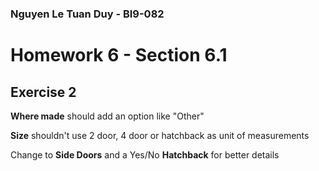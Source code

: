 ### Nguyen Le Tuan Duy - BI9-082

# Homework 6 - Section 6.1
## Exercise 2 

**Where made** should add an option like "Other"

**Size** shouldn't use 2 door, 4 door or hatchback as unit of measurements

Change to **Side Doors** and a Yes/No **Hatchback** for better details